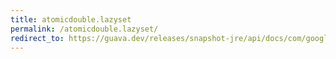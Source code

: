 ```yaml
---
title: atomicdouble.lazyset
permalink: /atomicdouble.lazyset/
redirect_to: https://guava.dev/releases/snapshot-jre/api/docs/com/google/common/util/concurrent/AtomicDouble.html#lazySet-double-
---
```

